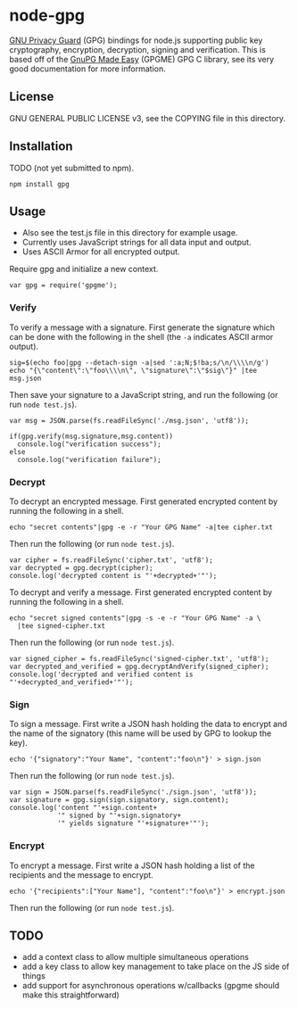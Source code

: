node-gpg
========

[GNU Privacy Guard](www.gnuph.org) (GPG) bindings for node.js
supporting public key cryptography, encryption, decryption, signing
and verification.  This is based off of the
[GnuPG Made Easy](www.gnupg.org/gpgme.htlm) (GPGME) GPG C library, see
its very good documentation for more information.

License
-------

GNU GENERAL PUBLIC LICENSE v3, see the COPYING file in this directory.

Installation
------------

TODO (not yet submitted to npm).

    npm install gpg

Usage
-----

* Also see the test.js file in this directory for example usage.
* Currently uses JavaScript strings for all data input and output.
* Uses ASCII Armor for all encrypted output.

Require gpg and initialize a new context.

    var gpg = require('gpgme');

### Verify
To verify a message with a signature.  First generate the signature
which can be done with the following in the shell (the `-a` indicates
ASCII armor output).

    sig=$(echo foo|gpg --detach-sign -a|sed ':a;N;$!ba;s/\n/\\\\n/g')
    echo "{\"content\":\"foo\\\\n\", \"signature\":\"$sig\"}" |tee msg.json

Then save your signature to a JavaScript string, and run the
following (or run `node test.js`).

    var msg = JSON.parse(fs.readFileSync('./msg.json', 'utf8'));

    if(gpg.verify(msg.signature,msg.content))
      console.log("verification success");
    else
      console.log("verification failure");

### Decrypt
To decrypt an encrypted message.  First generated encrypted content by
running the following in a shell.

    echo "secret contents"|gpg -e -r "Your GPG Name" -a|tee cipher.txt

Then run the following (or run `node test.js`).

    var cipher = fs.readFileSync('cipher.txt', 'utf8');
    var decrypted = gpg.decrypt(cipher);
    console.log('decrypted content is "'+decrypted+'"');

To decrypt and verify a message.  First generated encrypted content by
running the following in a shell.

    echo "secret signed contents"|gpg -s -e -r "Your GPG Name" -a \
      |tee signed-cipher.txt
    
Then run the following (or run `node test.js`).

    var signed_cipher = fs.readFileSync('signed-cipher.txt', 'utf8');
    var decrypted_and_verified = gpg.decryptAndVerify(signed_cipher);
    console.log('decrypted and verified content is "'+decrypted_and_verified+'"');

### Sign
To sign a message.  First write a JSON hash holding the data to
encrypt and the name of the signatory (this name will be used by GPG
to lookup the key).

    echo '{"signatory":"Your Name", "content":"foo\n"}' > sign.json

Then run the following (or run `node test.js`).

    var sign = JSON.parse(fs.readFileSync('./sign.json', 'utf8'));
    var signature = gpg.sign(sign.signatory, sign.content);
    console.log('content "'+sign.content+
                '" signed by "'+sign.signatory+
                '" yields signature "'+signature+'"');

### Encrypt
To encrypt a message.  First write a JSON hash holding a list of the
recipients and the message to encrypt.

    echo '{"recipients":["Your Name"], "content":"foo\n"}' > encrypt.json

Then run the following (or run `node test.js`).

TODO
----
* add a context class to allow multiple simultaneous operations
* add a key class to allow key management to take place on the JS side
  of things
* add support for asynchronous operations w/callbacks (gpgme should
  make this straightforward)
